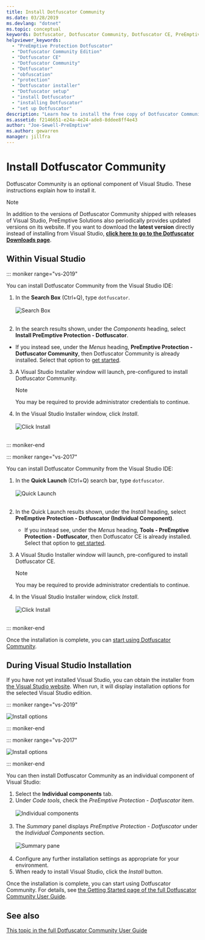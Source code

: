 ```yaml
---
title: Install Dotfuscator Community
ms.date: 03/28/2019
ms.devlang: "dotnet"
ms.topic: conceptual
keywords: Dotfuscator, Dotfuscator Community, Dotfuscator CE, PreEmptive, PreEmptive Solutions, PreEmptive Protection, protection, community edition, obfuscation, .NET, free, Visual Studio 2017, Visual Studio 2019, Visual Studio, install
helpviewer_keywords:
  - "PreEmptive Protection Dotfuscator"
  - "Dotfuscator Community Edition"
  - "Dotfuscator CE"
  - "Dotfuscator Community"
  - "Dotfuscator"
  - "obfuscation"
  - "protection"
  - "Dotfuscator installer"
  - "Dotfuscator setup"
  - "install Dotfuscator"
  - "installing Dotfuscator"
  - "set up Dotfuscator"
description: "Learn how to install the free copy of Dotfuscator Community included in Visual Studio."
ms.assetid: f2146651-e24a-4e24-ade8-8ddee8ff4e43
author: "Joe-Sewell-PreEmptive"
ms.author: gewarren
manager: jillfra
---
```

# Install Dotfuscator Community

Dotfuscator Community is an optional component of Visual Studio.
These instructions explain how to install it.

> [!NOTE]
> In addition to the versions of Dotfuscator Community shipped with releases of Visual Studio,
> PreEmptive Solutions also periodically provides updated versions on its website.
> If you want to download the **latest version** directly instead of installing from Visual Studio,
> **[click here to go to the Dotfuscator Downloads page][download]**.

## Within Visual Studio

::: moniker range="vs-2019"

You can install Dotfuscator Community from the Visual Studio IDE:

1. In the **Search Box** (Ctrl+Q), type `dotfuscator`. <br/> <br/> ![Search Box](media/install_in_vs19_12.png) <br/> <br/>

2. In the search results shown, under the *Components* heading, select **Install PreEmptive Protection - Dotfuscator**.
  * If you instead see, under the *Menus* heading, **PreEmptive Protection - Dotfuscator Community**, then Dotfuscator Community is already installed. Select that option to [get started][get-started].

3. A Visual Studio Installer window will launch, pre-configured to install Dotfuscator Community.
   > [!NOTE]
   > You may be required to provide administrator credentials to continue. 

4. In the Visual Studio Installer window, click *Install*. <br/> <br/> ![Click Install](media/install_in_vs19_34.png) <br/> <br/>

::: moniker-end

::: moniker range="vs-2017"

You can install Dotfuscator Community from the Visual Studio IDE:

1. In the **Quick Launch** (Ctrl+Q) search bar, type `dotfuscator`. <br/> <br/> ![Quick Launch](media/install_from_vs_12.png) <br/> <br/>

2. In the Quick Launch results shown, under the *Install* heading, select **PreEmptive Protection - Dotfuscator (Individual Component)**.
   * If you instead see, under the *Menus* heading, **Tools - PreEmptive Protection - Dotfuscator**, then Dotfuscator CE is already installed. Select that option to [get started][get-started].

3. A Visual Studio Installer window will launch, pre-configured to install Dotfuscator CE.
   > [!NOTE] 
   > You may be required to provide administrator credentials to continue.

4. In the Visual Studio Installer window, click *Install*. <br/> <br/> ![Click Install](media/install_from_vs_345.png) <br/> <br/>

::: moniker-end

Once the installation is complete, you can [start using Dotfuscator Community][get-started].

## During Visual Studio Installation

If you have not yet installed Visual Studio, you can obtain the installer from [the Visual Studio website][vs-install].
When run, it will display installation options for the selected Visual Studio edition.

::: moniker range="vs-2019"

![Install options](media/install_ui.png)

::: moniker-end

::: moniker range="vs-2017"

![Install options](media/install_ui_17.png)

::: moniker-end

You can then install Dotfuscator Community as an individual component of Visual Studio:

1. Select the **Individual components** tab.
2. Under *Code tools*, check the *PreEmptive Protection - Dotfuscator* item.<br/> <br/> ![Individual components](media/install_individually_12.png) <br/> <br/>
3. The *Summary* panel displays *PreEmptive Protection - Dotfuscator* under the *Individual Components* section. <br/> <br/> ![Summary pane](media/install_individually_3.png) <br/> <br/>
4. Configure any further installation settings as appropriate for your environment.
5. When ready to install Visual Studio, click the *Install* button.

Once the installation is complete, you can start using Dotfuscator Community. For details, see [the Getting Started page of the full Dotfuscator Community User Guide][get-started].

## See also

[This topic in the full Dotfuscator Community User Guide](https://www.preemptive.com/dotfuscator/ce/docs/help/)

<!-- Copyright © 2019 PreEmptive Solutions, LLC -->

[vs-install]:  https://visualstudio.microsoft.com/downloads/
[get-started]:  https://www.preemptive.com/dotfuscator/ce/docs/help/gui_getstarted.html

[download]:  https://www.preemptive.com/products/dotfuscator/downloads

[full]:  https://www.preemptive.com/dotfuscator/ce/docs/help/intro_install.html